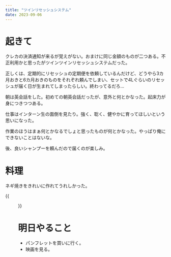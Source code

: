 ```yaml
---
title: "ツインリセッシュシステム"
date: 2023-09-06
---
```


# 起きて
クレカの決済通知が来るが覚えがない。おまけに同じ金額のものが二つある。不正利用かと思ったがツインツインリセッシュシステムだった。


正しくは、定期的にリセッシュの定期便を依頼しているんだけど、どうやら3カ月おきと6カ月おきのものをそれぞれ頼んでしまい、セットで4Lぐらいのリセッシュが届く日が生まれてしまったらしい。終わってるだろ...

朝は英会話をした。初めての朝英会話だったが、意外と何とかなった。起床力が身につきつつある。



仕事はインターン生の面倒を見たり。強く、聡く、健やかに育ってほしいという思いになった。

作業のほうはまぁ何とかなるでしょと思ったものが何とかなった。やっぱり俺にできないことはないな。


後、良いシャンプーを頼んだので届くのが楽しみ。

# 料理
ネギ焼きをきれいに作れてうれしかった。

{{<figure src="/media/2023-09-06-negi.jpg" alt="negi">}}

# 明日やること
- パンフレットを買いに行く。
- 映画を見る。